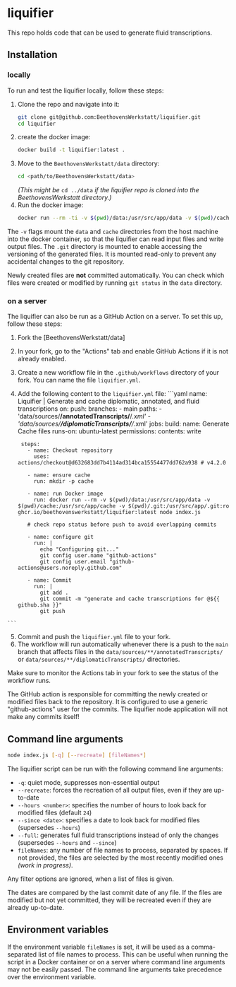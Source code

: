 # liquifier
This repo holds code that can be used to generate fluid transcriptions.

## Installation
### locally

To run and test the liquifier locally, follow these steps:

  1. Clone the repo and navigate into it:  
     ```bash
     git clone git@github.com:BeethovensWerkstatt/liquifier.git
     cd liquifier
     ```
  2. create the docker image:  
     ```bash
     docker build -t liquifier:latest .
     ```
  3. Move to the `BeethovensWerkstatt/data` directory:  
     ```bash
     cd <path/to/BeethovensWerkstatt/data>
     ```
     *(This might be* `cd ../data` *if the liquifier repo is cloned
      into the BeethovensWerkstatt directory.)*
  4. Run the docker image:  
     ```bash
     docker run --rm -ti -v $(pwd)/data:/usr/src/app/data -v $(pwd)/cache:/usr/src/app/cache -v $(pwd)/.git:/usr/src/app/.git:ro -w /usr/src/app liquifier node index.js
     ```

The `-v` flags mount the `data` and `cache` directories from the host machine into the
docker container, so that the liquifier can read input files and write output files.
The `.git` directory is mounted to enable accessing the versioning of the generated files.
It is mounted read-only to prevent any accidental changes to the git repository.

Newly created files are **not** committed automatically. You can check which files were
created or modified by running `git status` in the `data` directory.

### on a server

The liquifier can also be run as a GitHub Action on a server. To set this up, follow these steps:

  1. Fork the [BeethovensWerkstatt/data]
  2. In your fork, go to the "Actions" tab and enable GitHub Actions if it is not already enabled.
  3. Create a new workflow file in the `.github/workflows` directory of your fork. You can name the file `liquifier.yml`.
  4. Add the following content to the `liquifier.yml` file:
    ```yaml
      name: Liquifier | Generate and cache diplomatic, annotated, and fluid transcriptions
      on:
        push:
          branches:
            - main
          paths:
            - 'data/sources/**/annotatedTranscripts/**/*.xml'
            - 'data/sources/**/diplomaticTranscripts/**/*.xml'
      jobs:
        build:
          name: Generate Cache files
          runs-on: ubuntu-latest
          permissions:
            contents: write

          steps:
            - name: Checkout repository
              uses: actions/checkout@d632683dd7b4114ad314bca15554477dd762a938 # v4.2.0

            - name: ensure cache
              run: mkdir -p cache

            - name: run Docker image
              run: docker run --rm -v $(pwd)/data:/usr/src/app/data -v $(pwd)/cache:/usr/src/app/cache -v $(pwd)/.git:/usr/src/app/.git:ro ghcr.io/beethovenswerkstatt/liquifier:latest node index.js

            # check repo status before push to avoid overlapping commits

            - name: configure git
              run: |
                echo "Configuring git..."
                git config user.name "github-actions"
                git config user.email "github-actions@users.noreply.github.com"
            
            - name: Commit
              run: |
                git add .
                git commit -m "generate and cache transcriptions for @${{ github.sha }}"
                git push
    ```
  5. Commit and push the `liquifier.yml` file to your fork.
  6. The workflow will run automatically whenever there is a push to the `main` branch that
  affects files in the `data/sources/**/annotatedTranscripts/` or `data/sources/**/diplomaticTranscripts/` directories.

Make sure to monitor the Actions tab in your fork to see the status of the workflow runs.

The GitHub action is responsible for committing the newly created or modified files back
to the repository. It is configured to use a generic "github-actions" user for the commits.
The liquifier node application will not make any commits itself!

## Command line arguments

```bash
node index.js [-q] [--recreate] [fileNames*]
```

The liquifier script can be run with the following command line arguments:
- `-q`: quiet mode, suppresses non-essential output
- `--recreate`: forces the recreation of all output files, even if they are up-to-date
- `--hours <number>`: specifies the number of hours to look back for modified files (default `24`)
- `--since <date>`: specifies a date to look back for modified files (supersedes `--hours`)
- `--full`: generates full fluid transcriptions instead of only the changes (supersedes `--hours` and `--since`)
- `fileNames`: any number of file names to process, separated by spaces. If not provided, the files are selected by the most recently modified ones *(work in progress)*.

Any filter options are ignored, when a list of files is given.

The dates are compared by the last commit date of any file. If the files are modified but
not yet committed, they will be recreated even if they are already up-to-date.

## Environment variables

If the environment variable `fileNames` is set, it will be used as a comma-separated list of
file names to process. This can be useful when running the script in a Docker container or
on a server where command line arguments may not be easily passed.
The command line arguments take precedence over the environment variable.
